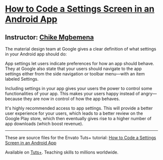 # [How to Code a Settings Screen in an Android App][published url]
## Instructor: [Chike Mgbemena][instructor url]

The material design team at Google gives a clear definition of what settings in your Android app should do:

App settings let users indicate preferences for how an app should behave.
They at Google also state that your users should navigate to the app settings either from the side navigation or toolbar menu—with an item labeled Settings. 

Including settings in your app gives your users the power to control some functionalities of your app. This makes your users happy instead of angry—because they are now in control of how the app behaves. 

It's highly recommended access to app settings. This will provide a better user experience for your users, which leads to a better review on the Google Play store, which then eventually gives rise to a higher number of app downloads (which boost revenue). 


------

These are source files for the Envato Tuts+ tutorial: [How to Code a Settings Screen in an Android App][published url]

Available on [Tuts+](https://tutsplus.com). Teaching skills to millions worldwide.

[published url]: http://code.tutsplus.com/tutorials/how-to-code-a-settings-screen-in-an-android-app--cms-30433
[instructor url]: https://tutsplus.com/authors/chike-mgbemena
